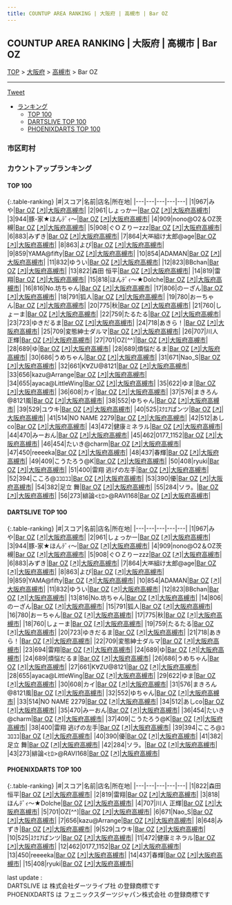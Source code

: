 ```yaml
---
title: COUNTUP AREA RANKING | 大阪府 | 高槻市 | Bar OZ
---
```

## COUNTUP AREA RANKING | 大阪府 | 高槻市 | Bar OZ

[TOP](/darts/rank/) > [大阪府](/darts/rank/大阪府/) > [高槻市](/darts/rank/大阪府/高槻市/) > Bar OZ

___

<a href="https://twitter.com/share?ref_src=twsrc%5Etfw" data-text="COUNTUP AREA RANKING | 大阪府高槻市Bar OZ" class="twitter-share-button" data-hashtags="DARTSLIVE,PHOENIXDARTS,darts,ダーツ" data-show-count="false">Tweet</a>

* [ランキング](#カウントアップランキング)
    * [TOP 100](#top-100)
    * [DARTSLIVE TOP 100](#dartslive-top-100)
    * [PHOENIXDARTS TOP 100](#phoenixdarts-top-100)

### 市区町村

<ul>

</ul>

### カウントアップランキング

#### TOP 100



{:.table-ranking}
|#|スコア|名前|店名|所在地|
|---|---|---|---|---|
|1|967|<span class="rank-name-dl">みや</span>|<a href="/darts/rank/shops/0668b9bd9be015fa0d9b047a20a7ba1e.html">Bar OZ</a> <a href="https://search.dartslive.com/jp/shop/0668b9bd9be015fa0d9b047a20a7ba1e">[↗]</a>|<a href="/darts/rank/大阪府/高槻市">大阪府高槻市</a>|
|2|961|<span class="rank-name-dl">しょっかー</span>|<a href="/darts/rank/shops/0668b9bd9be015fa0d9b047a20a7ba1e.html">Bar OZ</a> <a href="https://search.dartslive.com/jp/shop/0668b9bd9be015fa0d9b047a20a7ba1e">[↗]</a>|<a href="/darts/rank/大阪府/高槻市">大阪府高槻市</a>|
|3|944|<span class="rank-name-dl">豚-家★ほんﾃﾞｨ～</span>|<a href="/darts/rank/shops/0668b9bd9be015fa0d9b047a20a7ba1e.html">Bar OZ</a> <a href="https://search.dartslive.com/jp/shop/0668b9bd9be015fa0d9b047a20a7ba1e">[↗]</a>|<a href="/darts/rank/大阪府/高槻市">大阪府高槻市</a>|
|4|909|<span class="rank-name-dl">nono@O2＆OZ茨槻</span>|<a href="/darts/rank/shops/0668b9bd9be015fa0d9b047a20a7ba1e.html">Bar OZ</a> <a href="https://search.dartslive.com/jp/shop/0668b9bd9be015fa0d9b047a20a7ba1e">[↗]</a>|<a href="/darts/rank/大阪府/高槻市">大阪府高槻市</a>|
|5|908|<span class="rank-name-dl">ぐＯＺりーzzz</span>|<a href="/darts/rank/shops/0668b9bd9be015fa0d9b047a20a7ba1e.html">Bar OZ</a> <a href="https://search.dartslive.com/jp/shop/0668b9bd9be015fa0d9b047a20a7ba1e">[↗]</a>|<a href="/darts/rank/大阪府/高槻市">大阪府高槻市</a>|
|6|883|<span class="rank-name-dl">みずき</span>|<a href="/darts/rank/shops/0668b9bd9be015fa0d9b047a20a7ba1e.html">Bar OZ</a> <a href="https://search.dartslive.com/jp/shop/0668b9bd9be015fa0d9b047a20a7ba1e">[↗]</a>|<a href="/darts/rank/大阪府/高槻市">大阪府高槻市</a>|
|7|864|<span class="rank-name-dl">大襾組け太郎@age</span>|<a href="/darts/rank/shops/0668b9bd9be015fa0d9b047a20a7ba1e.html">Bar OZ</a> <a href="https://search.dartslive.com/jp/shop/0668b9bd9be015fa0d9b047a20a7ba1e">[↗]</a>|<a href="/darts/rank/大阪府/高槻市">大阪府高槻市</a>|
|8|863|<span class="rank-name-dl">よぴ</span>|<a href="/darts/rank/shops/0668b9bd9be015fa0d9b047a20a7ba1e.html">Bar OZ</a> <a href="https://search.dartslive.com/jp/shop/0668b9bd9be015fa0d9b047a20a7ba1e">[↗]</a>|<a href="/darts/rank/大阪府/高槻市">大阪府高槻市</a>|
|9|859|<span class="rank-name-dl">YAMA@fifty</span>|<a href="/darts/rank/shops/0668b9bd9be015fa0d9b047a20a7ba1e.html">Bar OZ</a> <a href="https://search.dartslive.com/jp/shop/0668b9bd9be015fa0d9b047a20a7ba1e">[↗]</a>|<a href="/darts/rank/大阪府/高槻市">大阪府高槻市</a>|
|10|854|<span class="rank-name-dl">ADAMAN</span>|<a href="/darts/rank/shops/0668b9bd9be015fa0d9b047a20a7ba1e.html">Bar OZ</a> <a href="https://search.dartslive.com/jp/shop/0668b9bd9be015fa0d9b047a20a7ba1e">[↗]</a>|<a href="/darts/rank/大阪府/高槻市">大阪府高槻市</a>|
|11|832|<span class="rank-name-dl">ゆうい</span>|<a href="/darts/rank/shops/0668b9bd9be015fa0d9b047a20a7ba1e.html">Bar OZ</a> <a href="https://search.dartslive.com/jp/shop/0668b9bd9be015fa0d9b047a20a7ba1e">[↗]</a>|<a href="/darts/rank/大阪府/高槻市">大阪府高槻市</a>|
|12|823|<span class="rank-name-dl">BBchan</span>|<a href="/darts/rank/shops/0668b9bd9be015fa0d9b047a20a7ba1e.html">Bar OZ</a> <a href="https://search.dartslive.com/jp/shop/0668b9bd9be015fa0d9b047a20a7ba1e">[↗]</a>|<a href="/darts/rank/大阪府/高槻市">大阪府高槻市</a>|
|13|822|<span class="rank-name-pd"><span class="pro-icon-pd"></span>森田 恒平</span>|<a href="/darts/rank/shops/69626.html">Bar OZ</a> <a href="https://vs.phoenixdarts.com/jp/shop/shopDetailInfo/s_69626?s_seq=69626">[↗]</a>|<a href="/darts/rank/大阪府/高槻市">大阪府高槻市</a>|
|14|819|<span class="rank-name-pd">雷翔</span>|<a href="/darts/rank/shops/69626.html">Bar OZ</a> <a href="https://vs.phoenixdarts.com/jp/shop/shopDetailInfo/s_69626?s_seq=69626">[↗]</a>|<a href="/darts/rank/大阪府/高槻市">大阪府高槻市</a>|
|15|818|<span class="rank-name-pd">ほんﾃﾞｨ～★Dolche</span>|<a href="/darts/rank/shops/69626.html">Bar OZ</a> <a href="https://vs.phoenixdarts.com/jp/shop/shopDetailInfo/s_69626?s_seq=69626">[↗]</a>|<a href="/darts/rank/大阪府/高槻市">大阪府高槻市</a>|
|16|816|<span class="rank-name-dl">No.坊ちゃん</span>|<a href="/darts/rank/shops/0668b9bd9be015fa0d9b047a20a7ba1e.html">Bar OZ</a> <a href="https://search.dartslive.com/jp/shop/0668b9bd9be015fa0d9b047a20a7ba1e">[↗]</a>|<a href="/darts/rank/大阪府/高槻市">大阪府高槻市</a>|
|17|806|<span class="rank-name-dl">のーざん</span>|<a href="/darts/rank/shops/0668b9bd9be015fa0d9b047a20a7ba1e.html">Bar OZ</a> <a href="https://search.dartslive.com/jp/shop/0668b9bd9be015fa0d9b047a20a7ba1e">[↗]</a>|<a href="/darts/rank/大阪府/高槻市">大阪府高槻市</a>|
|18|791|<span class="rank-name-dl">狐人</span>|<a href="/darts/rank/shops/0668b9bd9be015fa0d9b047a20a7ba1e.html">Bar OZ</a> <a href="https://search.dartslive.com/jp/shop/0668b9bd9be015fa0d9b047a20a7ba1e">[↗]</a>|<a href="/darts/rank/大阪府/高槻市">大阪府高槻市</a>|
|19|780|<span class="rank-name-dl">おーちゃん</span>|<a href="/darts/rank/shops/0668b9bd9be015fa0d9b047a20a7ba1e.html">Bar OZ</a> <a href="https://search.dartslive.com/jp/shop/0668b9bd9be015fa0d9b047a20a7ba1e">[↗]</a>|<a href="/darts/rank/大阪府/高槻市">大阪府高槻市</a>|
|20|775|<span class="rank-name-dl">秋</span>|<a href="/darts/rank/shops/0668b9bd9be015fa0d9b047a20a7ba1e.html">Bar OZ</a> <a href="https://search.dartslive.com/jp/shop/0668b9bd9be015fa0d9b047a20a7ba1e">[↗]</a>|<a href="/darts/rank/大阪府/高槻市">大阪府高槻市</a>|
|21|760|<span class="rank-name-dl">しょーま</span>|<a href="/darts/rank/shops/0668b9bd9be015fa0d9b047a20a7ba1e.html">Bar OZ</a> <a href="https://search.dartslive.com/jp/shop/0668b9bd9be015fa0d9b047a20a7ba1e">[↗]</a>|<a href="/darts/rank/大阪府/高槻市">大阪府高槻市</a>|
|22|759|<span class="rank-name-dl">たるたる</span>|<a href="/darts/rank/shops/0668b9bd9be015fa0d9b047a20a7ba1e.html">Bar OZ</a> <a href="https://search.dartslive.com/jp/shop/0668b9bd9be015fa0d9b047a20a7ba1e">[↗]</a>|<a href="/darts/rank/大阪府/高槻市">大阪府高槻市</a>|
|23|723|<span class="rank-name-dl">ゆきだるま</span>|<a href="/darts/rank/shops/0668b9bd9be015fa0d9b047a20a7ba1e.html">Bar OZ</a> <a href="https://search.dartslive.com/jp/shop/0668b9bd9be015fa0d9b047a20a7ba1e">[↗]</a>|<a href="/darts/rank/大阪府/高槻市">大阪府高槻市</a>|
|24|718|<span class="rank-name-dl">あきら！</span>|<a href="/darts/rank/shops/0668b9bd9be015fa0d9b047a20a7ba1e.html">Bar OZ</a> <a href="https://search.dartslive.com/jp/shop/0668b9bd9be015fa0d9b047a20a7ba1e">[↗]</a>|<a href="/darts/rank/大阪府/高槻市">大阪府高槻市</a>|
|25|709|<span class="rank-name-dl">変態紳士ダルマ</span>|<a href="/darts/rank/shops/0668b9bd9be015fa0d9b047a20a7ba1e.html">Bar OZ</a> <a href="https://search.dartslive.com/jp/shop/0668b9bd9be015fa0d9b047a20a7ba1e">[↗]</a>|<a href="/darts/rank/大阪府/高槻市">大阪府高槻市</a>|
|26|707|<span class="rank-name-pd"><span class="pro-icon-pd"></span>川人 正輝</span>|<a href="/darts/rank/shops/69626.html">Bar OZ</a> <a href="https://vs.phoenixdarts.com/jp/shop/shopDetailInfo/s_69626?s_seq=69626">[↗]</a>|<a href="/darts/rank/大阪府/高槻市">大阪府高槻市</a>|
|27|701|<span class="rank-name-pd">OZ[^^]</span>|<a href="/darts/rank/shops/69626.html">Bar OZ</a> <a href="https://vs.phoenixdarts.com/jp/shop/shopDetailInfo/s_69626?s_seq=69626">[↗]</a>|<a href="/darts/rank/大阪府/高槻市">大阪府高槻市</a>|
|28|689|<span class="rank-name-dl">ゆ</span>|<a href="/darts/rank/shops/0668b9bd9be015fa0d9b047a20a7ba1e.html">Bar OZ</a> <a href="https://search.dartslive.com/jp/shop/0668b9bd9be015fa0d9b047a20a7ba1e">[↗]</a>|<a href="/darts/rank/大阪府/高槻市">大阪府高槻市</a>|
|28|689|<span class="rank-name-dl">煩悩だるま</span>|<a href="/darts/rank/shops/0668b9bd9be015fa0d9b047a20a7ba1e.html">Bar OZ</a> <a href="https://search.dartslive.com/jp/shop/0668b9bd9be015fa0d9b047a20a7ba1e">[↗]</a>|<a href="/darts/rank/大阪府/高槻市">大阪府高槻市</a>|
|30|686|<span class="rank-name-dl">うめちゃん</span>|<a href="/darts/rank/shops/0668b9bd9be015fa0d9b047a20a7ba1e.html">Bar OZ</a> <a href="https://search.dartslive.com/jp/shop/0668b9bd9be015fa0d9b047a20a7ba1e">[↗]</a>|<a href="/darts/rank/大阪府/高槻市">大阪府高槻市</a>|
|31|671|<span class="rank-name-pd">Nao_S</span>|<a href="/darts/rank/shops/69626.html">Bar OZ</a> <a href="https://vs.phoenixdarts.com/jp/shop/shopDetailInfo/s_69626?s_seq=69626">[↗]</a>|<a href="/darts/rank/大阪府/高槻市">大阪府高槻市</a>|
|32|661|<span class="rank-name-dl">K∀ZU@8121</span>|<a href="/darts/rank/shops/0668b9bd9be015fa0d9b047a20a7ba1e.html">Bar OZ</a> <a href="https://search.dartslive.com/jp/shop/0668b9bd9be015fa0d9b047a20a7ba1e">[↗]</a>|<a href="/darts/rank/大阪府/高槻市">大阪府高槻市</a>|
|33|656|<span class="rank-name-pd">kazu@Arrange</span>|<a href="/darts/rank/shops/69626.html">Bar OZ</a> <a href="https://vs.phoenixdarts.com/jp/shop/shopDetailInfo/s_69626?s_seq=69626">[↗]</a>|<a href="/darts/rank/大阪府/高槻市">大阪府高槻市</a>|
|34|655|<span class="rank-name-dl">ayaca@LittleWing</span>|<a href="/darts/rank/shops/0668b9bd9be015fa0d9b047a20a7ba1e.html">Bar OZ</a> <a href="https://search.dartslive.com/jp/shop/0668b9bd9be015fa0d9b047a20a7ba1e">[↗]</a>|<a href="/darts/rank/大阪府/高槻市">大阪府高槻市</a>|
|35|622|<span class="rank-name-dl">ゆま</span>|<a href="/darts/rank/shops/0668b9bd9be015fa0d9b047a20a7ba1e.html">Bar OZ</a> <a href="https://search.dartslive.com/jp/shop/0668b9bd9be015fa0d9b047a20a7ba1e">[↗]</a>|<a href="/darts/rank/大阪府/高槻市">大阪府高槻市</a>|
|36|608|<span class="rank-name-dl">カイ</span>|<a href="/darts/rank/shops/0668b9bd9be015fa0d9b047a20a7ba1e.html">Bar OZ</a> <a href="https://search.dartslive.com/jp/shop/0668b9bd9be015fa0d9b047a20a7ba1e">[↗]</a>|<a href="/darts/rank/大阪府/高槻市">大阪府高槻市</a>|
|37|576|<span class="rank-name-dl">まきろん@8121風</span>|<a href="/darts/rank/shops/0668b9bd9be015fa0d9b047a20a7ba1e.html">Bar OZ</a> <a href="https://search.dartslive.com/jp/shop/0668b9bd9be015fa0d9b047a20a7ba1e">[↗]</a>|<a href="/darts/rank/大阪府/高槻市">大阪府高槻市</a>|
|38|552|<span class="rank-name-dl">ゆちゃん</span>|<a href="/darts/rank/shops/0668b9bd9be015fa0d9b047a20a7ba1e.html">Bar OZ</a> <a href="https://search.dartslive.com/jp/shop/0668b9bd9be015fa0d9b047a20a7ba1e">[↗]</a>|<a href="/darts/rank/大阪府/高槻市">大阪府高槻市</a>|
|39|529|<span class="rank-name-pd">ユウキ</span>|<a href="/darts/rank/shops/69626.html">Bar OZ</a> <a href="https://vs.phoenixdarts.com/jp/shop/shopDetailInfo/s_69626?s_seq=69626">[↗]</a>|<a href="/darts/rank/大阪府/高槻市">大阪府高槻市</a>|
|40|525|<span class="rank-name-pd">ｽｸｴｱぱンツ</span>|<a href="/darts/rank/shops/69626.html">Bar OZ</a> <a href="https://vs.phoenixdarts.com/jp/shop/shopDetailInfo/s_69626?s_seq=69626">[↗]</a>|<a href="/darts/rank/大阪府/高槻市">大阪府高槻市</a>|
|41|514|<span class="rank-name-dl">NO NAME 2279</span>|<a href="/darts/rank/shops/0668b9bd9be015fa0d9b047a20a7ba1e.html">Bar OZ</a> <a href="https://search.dartslive.com/jp/shop/0668b9bd9be015fa0d9b047a20a7ba1e">[↗]</a>|<a href="/darts/rank/大阪府/高槻市">大阪府高槻市</a>|
|42|512|<span class="rank-name-dl">あしco</span>|<a href="/darts/rank/shops/0668b9bd9be015fa0d9b047a20a7ba1e.html">Bar OZ</a> <a href="https://search.dartslive.com/jp/shop/0668b9bd9be015fa0d9b047a20a7ba1e">[↗]</a>|<a href="/darts/rank/大阪府/高槻市">大阪府高槻市</a>|
|43|472|<span class="rank-name-pd">健康ミネラル</span>|<a href="/darts/rank/shops/69626.html">Bar OZ</a> <a href="https://vs.phoenixdarts.com/jp/shop/shopDetailInfo/s_69626?s_seq=69626">[↗]</a>|<a href="/darts/rank/大阪府/高槻市">大阪府高槻市</a>|
|44|470|<span class="rank-name-dl">みーおん</span>|<a href="/darts/rank/shops/0668b9bd9be015fa0d9b047a20a7ba1e.html">Bar OZ</a> <a href="https://search.dartslive.com/jp/shop/0668b9bd9be015fa0d9b047a20a7ba1e">[↗]</a>|<a href="/darts/rank/大阪府/高槻市">大阪府高槻市</a>|
|45|462|<span class="rank-name-pd">0177_1152</span>|<a href="/darts/rank/shops/69626.html">Bar OZ</a> <a href="https://vs.phoenixdarts.com/jp/shop/shopDetailInfo/s_69626?s_seq=69626">[↗]</a>|<a href="/darts/rank/大阪府/高槻市">大阪府高槻市</a>|
|46|454|<span class="rank-name-dl">たいき@charm</span>|<a href="/darts/rank/shops/0668b9bd9be015fa0d9b047a20a7ba1e.html">Bar OZ</a> <a href="https://search.dartslive.com/jp/shop/0668b9bd9be015fa0d9b047a20a7ba1e">[↗]</a>|<a href="/darts/rank/大阪府/高槻市">大阪府高槻市</a>|
|47|450|<span class="rank-name-pd">reeeeka</span>|<a href="/darts/rank/shops/69626.html">Bar OZ</a> <a href="https://vs.phoenixdarts.com/jp/shop/shopDetailInfo/s_69626?s_seq=69626">[↗]</a>|<a href="/darts/rank/大阪府/高槻市">大阪府高槻市</a>|
|48|437|<span class="rank-name-pd">春輝</span>|<a href="/darts/rank/shops/69626.html">Bar OZ</a> <a href="https://vs.phoenixdarts.com/jp/shop/shopDetailInfo/s_69626?s_seq=69626">[↗]</a>|<a href="/darts/rank/大阪府/高槻市">大阪府高槻市</a>|
|49|409|<span class="rank-name-dl">こうたろう@K</span>|<a href="/darts/rank/shops/0668b9bd9be015fa0d9b047a20a7ba1e.html">Bar OZ</a> <a href="https://search.dartslive.com/jp/shop/0668b9bd9be015fa0d9b047a20a7ba1e">[↗]</a>|<a href="/darts/rank/大阪府/高槻市">大阪府高槻市</a>|
|50|408|<span class="rank-name-pd">ryuki</span>|<a href="/darts/rank/shops/69626.html">Bar OZ</a> <a href="https://vs.phoenixdarts.com/jp/shop/shopDetailInfo/s_69626?s_seq=69626">[↗]</a>|<a href="/darts/rank/大阪府/高槻市">大阪府高槻市</a>|
|51|400|<span class="rank-name-dl">雷翔 逃げの左手</span>|<a href="/darts/rank/shops/0668b9bd9be015fa0d9b047a20a7ba1e.html">Bar OZ</a> <a href="https://search.dartslive.com/jp/shop/0668b9bd9be015fa0d9b047a20a7ba1e">[↗]</a>|<a href="/darts/rank/大阪府/高槻市">大阪府高槻市</a>|
|52|394|<span class="rank-name-dl">こころ@ｺｺﾛｺｺ</span>|<a href="/darts/rank/shops/0668b9bd9be015fa0d9b047a20a7ba1e.html">Bar OZ</a> <a href="https://search.dartslive.com/jp/shop/0668b9bd9be015fa0d9b047a20a7ba1e">[↗]</a>|<a href="/darts/rank/大阪府/高槻市">大阪府高槻市</a>|
|53|390|<span class="rank-name-dl">優</span>|<a href="/darts/rank/shops/0668b9bd9be015fa0d9b047a20a7ba1e.html">Bar OZ</a> <a href="https://search.dartslive.com/jp/shop/0668b9bd9be015fa0d9b047a20a7ba1e">[↗]</a>|<a href="/darts/rank/大阪府/高槻市">大阪府高槻市</a>|
|54|382|<span class="rank-name-dl">足立 舞</span>|<a href="/darts/rank/shops/0668b9bd9be015fa0d9b047a20a7ba1e.html">Bar OZ</a> <a href="https://search.dartslive.com/jp/shop/0668b9bd9be015fa0d9b047a20a7ba1e">[↗]</a>|<a href="/darts/rank/大阪府/高槻市">大阪府高槻市</a>|
|55|284|<span class="rank-name-dl">ソラ。</span>|<a href="/darts/rank/shops/0668b9bd9be015fa0d9b047a20a7ba1e.html">Bar OZ</a> <a href="https://search.dartslive.com/jp/shop/0668b9bd9be015fa0d9b047a20a7ba1e">[↗]</a>|<a href="/darts/rank/大阪府/高槻市">大阪府高槻市</a>|
|56|273|<span class="rank-name-dl">緋論&lt;ﾋﾛ&gt;@RAVI168</span>|<a href="/darts/rank/shops/0668b9bd9be015fa0d9b047a20a7ba1e.html">Bar OZ</a> <a href="https://search.dartslive.com/jp/shop/0668b9bd9be015fa0d9b047a20a7ba1e">[↗]</a>|<a href="/darts/rank/大阪府/高槻市">大阪府高槻市</a>|


#### DARTSLIVE TOP 100



{:.table-ranking}
|#|スコア|名前|店名|所在地|
|---|---|---|---|---|
|1|967|<span class="rank-name-dl">みや</span>|<a href="/darts/rank/shops/0668b9bd9be015fa0d9b047a20a7ba1e.html">Bar OZ</a> <a href="https://search.dartslive.com/jp/shop/0668b9bd9be015fa0d9b047a20a7ba1e">[↗]</a>|<a href="/darts/rank/大阪府/高槻市">大阪府高槻市</a>|
|2|961|<span class="rank-name-dl">しょっかー</span>|<a href="/darts/rank/shops/0668b9bd9be015fa0d9b047a20a7ba1e.html">Bar OZ</a> <a href="https://search.dartslive.com/jp/shop/0668b9bd9be015fa0d9b047a20a7ba1e">[↗]</a>|<a href="/darts/rank/大阪府/高槻市">大阪府高槻市</a>|
|3|944|<span class="rank-name-dl">豚-家★ほんﾃﾞｨ～</span>|<a href="/darts/rank/shops/0668b9bd9be015fa0d9b047a20a7ba1e.html">Bar OZ</a> <a href="https://search.dartslive.com/jp/shop/0668b9bd9be015fa0d9b047a20a7ba1e">[↗]</a>|<a href="/darts/rank/大阪府/高槻市">大阪府高槻市</a>|
|4|909|<span class="rank-name-dl">nono@O2＆OZ茨槻</span>|<a href="/darts/rank/shops/0668b9bd9be015fa0d9b047a20a7ba1e.html">Bar OZ</a> <a href="https://search.dartslive.com/jp/shop/0668b9bd9be015fa0d9b047a20a7ba1e">[↗]</a>|<a href="/darts/rank/大阪府/高槻市">大阪府高槻市</a>|
|5|908|<span class="rank-name-dl">ぐＯＺりーzzz</span>|<a href="/darts/rank/shops/0668b9bd9be015fa0d9b047a20a7ba1e.html">Bar OZ</a> <a href="https://search.dartslive.com/jp/shop/0668b9bd9be015fa0d9b047a20a7ba1e">[↗]</a>|<a href="/darts/rank/大阪府/高槻市">大阪府高槻市</a>|
|6|883|<span class="rank-name-dl">みずき</span>|<a href="/darts/rank/shops/0668b9bd9be015fa0d9b047a20a7ba1e.html">Bar OZ</a> <a href="https://search.dartslive.com/jp/shop/0668b9bd9be015fa0d9b047a20a7ba1e">[↗]</a>|<a href="/darts/rank/大阪府/高槻市">大阪府高槻市</a>|
|7|864|<span class="rank-name-dl">大襾組け太郎@age</span>|<a href="/darts/rank/shops/0668b9bd9be015fa0d9b047a20a7ba1e.html">Bar OZ</a> <a href="https://search.dartslive.com/jp/shop/0668b9bd9be015fa0d9b047a20a7ba1e">[↗]</a>|<a href="/darts/rank/大阪府/高槻市">大阪府高槻市</a>|
|8|863|<span class="rank-name-dl">よぴ</span>|<a href="/darts/rank/shops/0668b9bd9be015fa0d9b047a20a7ba1e.html">Bar OZ</a> <a href="https://search.dartslive.com/jp/shop/0668b9bd9be015fa0d9b047a20a7ba1e">[↗]</a>|<a href="/darts/rank/大阪府/高槻市">大阪府高槻市</a>|
|9|859|<span class="rank-name-dl">YAMA@fifty</span>|<a href="/darts/rank/shops/0668b9bd9be015fa0d9b047a20a7ba1e.html">Bar OZ</a> <a href="https://search.dartslive.com/jp/shop/0668b9bd9be015fa0d9b047a20a7ba1e">[↗]</a>|<a href="/darts/rank/大阪府/高槻市">大阪府高槻市</a>|
|10|854|<span class="rank-name-dl">ADAMAN</span>|<a href="/darts/rank/shops/0668b9bd9be015fa0d9b047a20a7ba1e.html">Bar OZ</a> <a href="https://search.dartslive.com/jp/shop/0668b9bd9be015fa0d9b047a20a7ba1e">[↗]</a>|<a href="/darts/rank/大阪府/高槻市">大阪府高槻市</a>|
|11|832|<span class="rank-name-dl">ゆうい</span>|<a href="/darts/rank/shops/0668b9bd9be015fa0d9b047a20a7ba1e.html">Bar OZ</a> <a href="https://search.dartslive.com/jp/shop/0668b9bd9be015fa0d9b047a20a7ba1e">[↗]</a>|<a href="/darts/rank/大阪府/高槻市">大阪府高槻市</a>|
|12|823|<span class="rank-name-dl">BBchan</span>|<a href="/darts/rank/shops/0668b9bd9be015fa0d9b047a20a7ba1e.html">Bar OZ</a> <a href="https://search.dartslive.com/jp/shop/0668b9bd9be015fa0d9b047a20a7ba1e">[↗]</a>|<a href="/darts/rank/大阪府/高槻市">大阪府高槻市</a>|
|13|816|<span class="rank-name-dl">No.坊ちゃん</span>|<a href="/darts/rank/shops/0668b9bd9be015fa0d9b047a20a7ba1e.html">Bar OZ</a> <a href="https://search.dartslive.com/jp/shop/0668b9bd9be015fa0d9b047a20a7ba1e">[↗]</a>|<a href="/darts/rank/大阪府/高槻市">大阪府高槻市</a>|
|14|806|<span class="rank-name-dl">のーざん</span>|<a href="/darts/rank/shops/0668b9bd9be015fa0d9b047a20a7ba1e.html">Bar OZ</a> <a href="https://search.dartslive.com/jp/shop/0668b9bd9be015fa0d9b047a20a7ba1e">[↗]</a>|<a href="/darts/rank/大阪府/高槻市">大阪府高槻市</a>|
|15|791|<span class="rank-name-dl">狐人</span>|<a href="/darts/rank/shops/0668b9bd9be015fa0d9b047a20a7ba1e.html">Bar OZ</a> <a href="https://search.dartslive.com/jp/shop/0668b9bd9be015fa0d9b047a20a7ba1e">[↗]</a>|<a href="/darts/rank/大阪府/高槻市">大阪府高槻市</a>|
|16|780|<span class="rank-name-dl">おーちゃん</span>|<a href="/darts/rank/shops/0668b9bd9be015fa0d9b047a20a7ba1e.html">Bar OZ</a> <a href="https://search.dartslive.com/jp/shop/0668b9bd9be015fa0d9b047a20a7ba1e">[↗]</a>|<a href="/darts/rank/大阪府/高槻市">大阪府高槻市</a>|
|17|775|<span class="rank-name-dl">秋</span>|<a href="/darts/rank/shops/0668b9bd9be015fa0d9b047a20a7ba1e.html">Bar OZ</a> <a href="https://search.dartslive.com/jp/shop/0668b9bd9be015fa0d9b047a20a7ba1e">[↗]</a>|<a href="/darts/rank/大阪府/高槻市">大阪府高槻市</a>|
|18|760|<span class="rank-name-dl">しょーま</span>|<a href="/darts/rank/shops/0668b9bd9be015fa0d9b047a20a7ba1e.html">Bar OZ</a> <a href="https://search.dartslive.com/jp/shop/0668b9bd9be015fa0d9b047a20a7ba1e">[↗]</a>|<a href="/darts/rank/大阪府/高槻市">大阪府高槻市</a>|
|19|759|<span class="rank-name-dl">たるたる</span>|<a href="/darts/rank/shops/0668b9bd9be015fa0d9b047a20a7ba1e.html">Bar OZ</a> <a href="https://search.dartslive.com/jp/shop/0668b9bd9be015fa0d9b047a20a7ba1e">[↗]</a>|<a href="/darts/rank/大阪府/高槻市">大阪府高槻市</a>|
|20|723|<span class="rank-name-dl">ゆきだるま</span>|<a href="/darts/rank/shops/0668b9bd9be015fa0d9b047a20a7ba1e.html">Bar OZ</a> <a href="https://search.dartslive.com/jp/shop/0668b9bd9be015fa0d9b047a20a7ba1e">[↗]</a>|<a href="/darts/rank/大阪府/高槻市">大阪府高槻市</a>|
|21|718|<span class="rank-name-dl">あきら！</span>|<a href="/darts/rank/shops/0668b9bd9be015fa0d9b047a20a7ba1e.html">Bar OZ</a> <a href="https://search.dartslive.com/jp/shop/0668b9bd9be015fa0d9b047a20a7ba1e">[↗]</a>|<a href="/darts/rank/大阪府/高槻市">大阪府高槻市</a>|
|22|709|<span class="rank-name-dl">変態紳士ダルマ</span>|<a href="/darts/rank/shops/0668b9bd9be015fa0d9b047a20a7ba1e.html">Bar OZ</a> <a href="https://search.dartslive.com/jp/shop/0668b9bd9be015fa0d9b047a20a7ba1e">[↗]</a>|<a href="/darts/rank/大阪府/高槻市">大阪府高槻市</a>|
|23|694|<span class="rank-name-dl">雷翔</span>|<a href="/darts/rank/shops/0668b9bd9be015fa0d9b047a20a7ba1e.html">Bar OZ</a> <a href="https://search.dartslive.com/jp/shop/0668b9bd9be015fa0d9b047a20a7ba1e">[↗]</a>|<a href="/darts/rank/大阪府/高槻市">大阪府高槻市</a>|
|24|689|<span class="rank-name-dl">ゆ</span>|<a href="/darts/rank/shops/0668b9bd9be015fa0d9b047a20a7ba1e.html">Bar OZ</a> <a href="https://search.dartslive.com/jp/shop/0668b9bd9be015fa0d9b047a20a7ba1e">[↗]</a>|<a href="/darts/rank/大阪府/高槻市">大阪府高槻市</a>|
|24|689|<span class="rank-name-dl">煩悩だるま</span>|<a href="/darts/rank/shops/0668b9bd9be015fa0d9b047a20a7ba1e.html">Bar OZ</a> <a href="https://search.dartslive.com/jp/shop/0668b9bd9be015fa0d9b047a20a7ba1e">[↗]</a>|<a href="/darts/rank/大阪府/高槻市">大阪府高槻市</a>|
|26|686|<span class="rank-name-dl">うめちゃん</span>|<a href="/darts/rank/shops/0668b9bd9be015fa0d9b047a20a7ba1e.html">Bar OZ</a> <a href="https://search.dartslive.com/jp/shop/0668b9bd9be015fa0d9b047a20a7ba1e">[↗]</a>|<a href="/darts/rank/大阪府/高槻市">大阪府高槻市</a>|
|27|661|<span class="rank-name-dl">K∀ZU@8121</span>|<a href="/darts/rank/shops/0668b9bd9be015fa0d9b047a20a7ba1e.html">Bar OZ</a> <a href="https://search.dartslive.com/jp/shop/0668b9bd9be015fa0d9b047a20a7ba1e">[↗]</a>|<a href="/darts/rank/大阪府/高槻市">大阪府高槻市</a>|
|28|655|<span class="rank-name-dl">ayaca@LittleWing</span>|<a href="/darts/rank/shops/0668b9bd9be015fa0d9b047a20a7ba1e.html">Bar OZ</a> <a href="https://search.dartslive.com/jp/shop/0668b9bd9be015fa0d9b047a20a7ba1e">[↗]</a>|<a href="/darts/rank/大阪府/高槻市">大阪府高槻市</a>|
|29|622|<span class="rank-name-dl">ゆま</span>|<a href="/darts/rank/shops/0668b9bd9be015fa0d9b047a20a7ba1e.html">Bar OZ</a> <a href="https://search.dartslive.com/jp/shop/0668b9bd9be015fa0d9b047a20a7ba1e">[↗]</a>|<a href="/darts/rank/大阪府/高槻市">大阪府高槻市</a>|
|30|608|<span class="rank-name-dl">カイ</span>|<a href="/darts/rank/shops/0668b9bd9be015fa0d9b047a20a7ba1e.html">Bar OZ</a> <a href="https://search.dartslive.com/jp/shop/0668b9bd9be015fa0d9b047a20a7ba1e">[↗]</a>|<a href="/darts/rank/大阪府/高槻市">大阪府高槻市</a>|
|31|576|<span class="rank-name-dl">まきろん@8121風</span>|<a href="/darts/rank/shops/0668b9bd9be015fa0d9b047a20a7ba1e.html">Bar OZ</a> <a href="https://search.dartslive.com/jp/shop/0668b9bd9be015fa0d9b047a20a7ba1e">[↗]</a>|<a href="/darts/rank/大阪府/高槻市">大阪府高槻市</a>|
|32|552|<span class="rank-name-dl">ゆちゃん</span>|<a href="/darts/rank/shops/0668b9bd9be015fa0d9b047a20a7ba1e.html">Bar OZ</a> <a href="https://search.dartslive.com/jp/shop/0668b9bd9be015fa0d9b047a20a7ba1e">[↗]</a>|<a href="/darts/rank/大阪府/高槻市">大阪府高槻市</a>|
|33|514|<span class="rank-name-dl">NO NAME 2279</span>|<a href="/darts/rank/shops/0668b9bd9be015fa0d9b047a20a7ba1e.html">Bar OZ</a> <a href="https://search.dartslive.com/jp/shop/0668b9bd9be015fa0d9b047a20a7ba1e">[↗]</a>|<a href="/darts/rank/大阪府/高槻市">大阪府高槻市</a>|
|34|512|<span class="rank-name-dl">あしco</span>|<a href="/darts/rank/shops/0668b9bd9be015fa0d9b047a20a7ba1e.html">Bar OZ</a> <a href="https://search.dartslive.com/jp/shop/0668b9bd9be015fa0d9b047a20a7ba1e">[↗]</a>|<a href="/darts/rank/大阪府/高槻市">大阪府高槻市</a>|
|35|470|<span class="rank-name-dl">みーおん</span>|<a href="/darts/rank/shops/0668b9bd9be015fa0d9b047a20a7ba1e.html">Bar OZ</a> <a href="https://search.dartslive.com/jp/shop/0668b9bd9be015fa0d9b047a20a7ba1e">[↗]</a>|<a href="/darts/rank/大阪府/高槻市">大阪府高槻市</a>|
|36|454|<span class="rank-name-dl">たいき@charm</span>|<a href="/darts/rank/shops/0668b9bd9be015fa0d9b047a20a7ba1e.html">Bar OZ</a> <a href="https://search.dartslive.com/jp/shop/0668b9bd9be015fa0d9b047a20a7ba1e">[↗]</a>|<a href="/darts/rank/大阪府/高槻市">大阪府高槻市</a>|
|37|409|<span class="rank-name-dl">こうたろう@K</span>|<a href="/darts/rank/shops/0668b9bd9be015fa0d9b047a20a7ba1e.html">Bar OZ</a> <a href="https://search.dartslive.com/jp/shop/0668b9bd9be015fa0d9b047a20a7ba1e">[↗]</a>|<a href="/darts/rank/大阪府/高槻市">大阪府高槻市</a>|
|38|400|<span class="rank-name-dl">雷翔 逃げの左手</span>|<a href="/darts/rank/shops/0668b9bd9be015fa0d9b047a20a7ba1e.html">Bar OZ</a> <a href="https://search.dartslive.com/jp/shop/0668b9bd9be015fa0d9b047a20a7ba1e">[↗]</a>|<a href="/darts/rank/大阪府/高槻市">大阪府高槻市</a>|
|39|394|<span class="rank-name-dl">こころ@ｺｺﾛｺｺ</span>|<a href="/darts/rank/shops/0668b9bd9be015fa0d9b047a20a7ba1e.html">Bar OZ</a> <a href="https://search.dartslive.com/jp/shop/0668b9bd9be015fa0d9b047a20a7ba1e">[↗]</a>|<a href="/darts/rank/大阪府/高槻市">大阪府高槻市</a>|
|40|390|<span class="rank-name-dl">優</span>|<a href="/darts/rank/shops/0668b9bd9be015fa0d9b047a20a7ba1e.html">Bar OZ</a> <a href="https://search.dartslive.com/jp/shop/0668b9bd9be015fa0d9b047a20a7ba1e">[↗]</a>|<a href="/darts/rank/大阪府/高槻市">大阪府高槻市</a>|
|41|382|<span class="rank-name-dl">足立 舞</span>|<a href="/darts/rank/shops/0668b9bd9be015fa0d9b047a20a7ba1e.html">Bar OZ</a> <a href="https://search.dartslive.com/jp/shop/0668b9bd9be015fa0d9b047a20a7ba1e">[↗]</a>|<a href="/darts/rank/大阪府/高槻市">大阪府高槻市</a>|
|42|284|<span class="rank-name-dl">ソラ。</span>|<a href="/darts/rank/shops/0668b9bd9be015fa0d9b047a20a7ba1e.html">Bar OZ</a> <a href="https://search.dartslive.com/jp/shop/0668b9bd9be015fa0d9b047a20a7ba1e">[↗]</a>|<a href="/darts/rank/大阪府/高槻市">大阪府高槻市</a>|
|43|273|<span class="rank-name-dl">緋論&lt;ﾋﾛ&gt;@RAVI168</span>|<a href="/darts/rank/shops/0668b9bd9be015fa0d9b047a20a7ba1e.html">Bar OZ</a> <a href="https://search.dartslive.com/jp/shop/0668b9bd9be015fa0d9b047a20a7ba1e">[↗]</a>|<a href="/darts/rank/大阪府/高槻市">大阪府高槻市</a>|


#### PHOENIXDARTS TOP 100



{:.table-ranking}
|#|スコア|名前|店名|所在地|
|---|---|---|---|---|
|1|822|<span class="rank-name-pd"><span class="pro-icon-pd"></span>森田 恒平</span>|<a href="/darts/rank/shops/69626.html">Bar OZ</a> <a href="https://vs.phoenixdarts.com/jp/shop/shopDetailInfo/s_69626?s_seq=69626">[↗]</a>|<a href="/darts/rank/大阪府/高槻市">大阪府高槻市</a>|
|2|819|<span class="rank-name-pd">雷翔</span>|<a href="/darts/rank/shops/69626.html">Bar OZ</a> <a href="https://vs.phoenixdarts.com/jp/shop/shopDetailInfo/s_69626?s_seq=69626">[↗]</a>|<a href="/darts/rank/大阪府/高槻市">大阪府高槻市</a>|
|3|818|<span class="rank-name-pd">ほんﾃﾞｨ～★Dolche</span>|<a href="/darts/rank/shops/69626.html">Bar OZ</a> <a href="https://vs.phoenixdarts.com/jp/shop/shopDetailInfo/s_69626?s_seq=69626">[↗]</a>|<a href="/darts/rank/大阪府/高槻市">大阪府高槻市</a>|
|4|707|<span class="rank-name-pd"><span class="pro-icon-pd"></span>川人 正輝</span>|<a href="/darts/rank/shops/69626.html">Bar OZ</a> <a href="https://vs.phoenixdarts.com/jp/shop/shopDetailInfo/s_69626?s_seq=69626">[↗]</a>|<a href="/darts/rank/大阪府/高槻市">大阪府高槻市</a>|
|5|701|<span class="rank-name-pd">OZ[^^]</span>|<a href="/darts/rank/shops/69626.html">Bar OZ</a> <a href="https://vs.phoenixdarts.com/jp/shop/shopDetailInfo/s_69626?s_seq=69626">[↗]</a>|<a href="/darts/rank/大阪府/高槻市">大阪府高槻市</a>|
|6|671|<span class="rank-name-pd">Nao_S</span>|<a href="/darts/rank/shops/69626.html">Bar OZ</a> <a href="https://vs.phoenixdarts.com/jp/shop/shopDetailInfo/s_69626?s_seq=69626">[↗]</a>|<a href="/darts/rank/大阪府/高槻市">大阪府高槻市</a>|
|7|656|<span class="rank-name-pd">kazu@Arrange</span>|<a href="/darts/rank/shops/69626.html">Bar OZ</a> <a href="https://vs.phoenixdarts.com/jp/shop/shopDetailInfo/s_69626?s_seq=69626">[↗]</a>|<a href="/darts/rank/大阪府/高槻市">大阪府高槻市</a>|
|8|648|<span class="rank-name-pd">みずき</span>|<a href="/darts/rank/shops/69626.html">Bar OZ</a> <a href="https://vs.phoenixdarts.com/jp/shop/shopDetailInfo/s_69626?s_seq=69626">[↗]</a>|<a href="/darts/rank/大阪府/高槻市">大阪府高槻市</a>|
|9|529|<span class="rank-name-pd">ユウキ</span>|<a href="/darts/rank/shops/69626.html">Bar OZ</a> <a href="https://vs.phoenixdarts.com/jp/shop/shopDetailInfo/s_69626?s_seq=69626">[↗]</a>|<a href="/darts/rank/大阪府/高槻市">大阪府高槻市</a>|
|10|525|<span class="rank-name-pd">ｽｸｴｱぱンツ</span>|<a href="/darts/rank/shops/69626.html">Bar OZ</a> <a href="https://vs.phoenixdarts.com/jp/shop/shopDetailInfo/s_69626?s_seq=69626">[↗]</a>|<a href="/darts/rank/大阪府/高槻市">大阪府高槻市</a>|
|11|472|<span class="rank-name-pd">健康ミネラル</span>|<a href="/darts/rank/shops/69626.html">Bar OZ</a> <a href="https://vs.phoenixdarts.com/jp/shop/shopDetailInfo/s_69626?s_seq=69626">[↗]</a>|<a href="/darts/rank/大阪府/高槻市">大阪府高槻市</a>|
|12|462|<span class="rank-name-pd">0177_1152</span>|<a href="/darts/rank/shops/69626.html">Bar OZ</a> <a href="https://vs.phoenixdarts.com/jp/shop/shopDetailInfo/s_69626?s_seq=69626">[↗]</a>|<a href="/darts/rank/大阪府/高槻市">大阪府高槻市</a>|
|13|450|<span class="rank-name-pd">reeeeka</span>|<a href="/darts/rank/shops/69626.html">Bar OZ</a> <a href="https://vs.phoenixdarts.com/jp/shop/shopDetailInfo/s_69626?s_seq=69626">[↗]</a>|<a href="/darts/rank/大阪府/高槻市">大阪府高槻市</a>|
|14|437|<span class="rank-name-pd">春輝</span>|<a href="/darts/rank/shops/69626.html">Bar OZ</a> <a href="https://vs.phoenixdarts.com/jp/shop/shopDetailInfo/s_69626?s_seq=69626">[↗]</a>|<a href="/darts/rank/大阪府/高槻市">大阪府高槻市</a>|
|15|408|<span class="rank-name-pd">ryuki</span>|<a href="/darts/rank/shops/69626.html">Bar OZ</a> <a href="https://vs.phoenixdarts.com/jp/shop/shopDetailInfo/s_69626?s_seq=69626">[↗]</a>|<a href="/darts/rank/大阪府/高槻市">大阪府高槻市</a>|


<div class="footer border-top border-gray-light mt-5 pt-3 text-right text-gray">
    last update : <span style="font-weight: italic" id="foot_last_modified"></span><br />
    DARTSLIVE は 株式会社ダーツライブ社 の登録商標です<br />
    PHOENIXDARTS は フェニックスダーツジャパン株式会社 の登録商標です<br />
</div>

<script src="https://cdnjs.cloudflare.com/ajax/libs/jquery.tablesorter/2.31.3/js/jquery.tablesorter.min.js" integrity="sha512-qzgd5cYSZcosqpzpn7zF2ZId8f/8CHmFKZ8j7mU4OUXTNRd5g+ZHBPsgKEwoqxCtdQvExE5LprwwPAgoicguNg==" crossorigin="anonymous" referrerpolicy="no-referrer"></script>
<link rel="stylesheet" href="https://cdnjs.cloudflare.com/ajax/libs/jquery.tablesorter/2.31.3/css/theme.default.min.css" integrity="sha512-wghhOJkjQX0Lh3NSWvNKeZ0ZpNn+SPVXX1Qyc9OCaogADktxrBiBdKGDoqVUOyhStvMBmJQ8ZdMHiR3wuEq8+w==" crossorigin="anonymous" referrerpolicy="no-referrer" />
<script>
$(function() {
    $(".table-ranking").tablesorter({sortList:[[0, 0]]});
    $("#foot_last_modified").text(formatDate(new Date(document.lastModified), 'yyyy-MM-dd HH:mm:ss'));
});
</script>

<script async src="https://platform.twitter.com/widgets.js" charset="utf-8"></script>